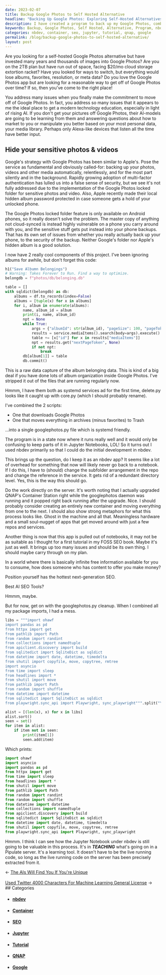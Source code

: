 ```yaml
---
date: 2023-02-07
title: Backup Google Photos to Self Hosted Alternative
headline: "Backing Up Google Photos: Exploring Self-Hosted Alternatives"
description: I have created a program to back up my Google Photos, combining two scripts into a single file. I am now considering whether to keep the program as an nbdev app, and am exploring options to transition it from a notebook to a server. I am also considering not using the app in my FOSS SEO book, but recognize the value of the Jupyter Notebook under nbdev. Come read about my journey to make the best decision for my program!
keywords: Backup, Google Photos, Self Hosted, Alternative, Program, nbdev, App, Notebook, Server, QNAP, Container Station, Upgrade, Container, Metaphor, Tutorial, FOSS, SEO, Book, Jupyter
categories: nbdev, container, seo, jupyter, tutorial, qnap, google
permalink: /blog/backup-google-photos-to-self-hosted-alternative/
layout: post
---
```



Are you looking for a self-hosted Google Photos alternative but have invested
many years and thousands of images into Google Photos? Are you on the 2TB plan
but have run out of space, facing $20/mo cloud storage extortion racket? Have
you looked for ways to switch, but everything would lose albums, favorites,
resolution, or meta data? Do you love the Google Photos app but are looking for
a reasonable way to get off of Google Photos over time? If so, then you've come
to the right place!

You address many issues when you finally make the commitment to move off of
Google Photos. In fact, you address so many issues that it appears to me the
ideal place to get a modern technology education, especially in light of rising
AI. If you don't get your pictures off Google Photos, their AI-models are going
to be learning from them and answering questions about how to market to you or
manipulate you better based on your most personal data, your media library.
Perhaps only Alexa-like devices that listen all the time have better input.

## Hide your sensitive photos & videos

Google's strategy with Google Photos has been similar to Apple's. Pose the
service as fundamental and obviously called-for: backing up your photos, videos
and other media automatically, relentlessly, and for the most part silently and
in the background. Rapidly growing adoption of multi-factor authentication has
lulled us into a false sense of security, but we see it's not fully addressed
due to the implementation of the Google Photos locked folder for sensitive
photos and video. Also, Apple recently made their local hidden album password
protected in case someone gets a hold of your unlocked phone.

The Google Photos locked folder feature is only available on Android phones, so
it really doesn't solve the problem. The master copy of anything not
cloud-synced is instead highly vulnerable on a phone you carry around with you,
and the sensitive stuff gets put instead into your phone backups. That has its
own set of issues from whether you really actually back up your phone, to the
security of the backup. Neither Google's folder nor Apple's hidden album is a
good solution.

I now have 2 really cool components of this project. I've been ignoring albums
for awhile, but don't forget this code:

```python
h1("Save Albumn Belongings")
# Warning: Takes Forever to Run. Find a way to optimize.
belongdb = f"photos/db/belonging.db"

table = []
with sqldict(belongdb) as db:
    albums = df.to_records(index=False)
    albums = [tuple(x) for x in albums]
    for i, album in enumerate(albums):
        name, album_id = album
        print(i, name, album_id)
        npt = None
        while True:
            args = {"albumId": str(album_id), "pageSize": 100, "pageToken": npt}
            results = service.mediaItems().search(body=args).execute()
            table += [x["id"] for x in results["mediaItems"]]
            npt = results.get("nextPageToken", None)
            if not npt:
                break
        db[album[1]] = table
        db.commit()
```

This is a raw data capture of the album belonging data. This is kind of a big
deal if you have done lots of album organization inside Google Photos. I've
stripped it out of the files that are running regularly now.

Hmmm, I have them both as systemd services ad for the first time, delete.py
looks like it caught up with core.py (which I should probably rename).

I've combined the 2 scripts:

- One that downloads Google Photos
- One that moves everything in archives (minus favorites) to Trash

...into a single googlephotos.py file which is systemd friendly.

The program is in a state now where it runs really well and it would only be
confusing to keep parts of it in Jupyter Notebooks, LOL! So it turns out I used
nbdev primarily so that I could do the initial development in nbdev.

This brings up the question, do I keep it as an nbdev app? It seems like a lot
of overhead for something that now will likely never go back to a notebook. If
I do this, I have to (should) change the subfolder arrangement in the repo and
change the reference in the service. It gets rid of a redundant directory
level. Yes, this is the way this should go.

Do the work directly on the server. It's worth noting that I actually upgraded
QNAP's Container Station right while the googlephotos daemon was running and it
popped right back running after the upgrade. Nice. I should probably consider
creating an entirely new container and moving everything from one to the next.
I should also show strong metaphors for what this process looks like. Ghost in
the machine and all that. Meaningless hardware and a small soul-nugget of apps
that get moved around with just a few repos and services.

Another thing is now that this app is pulled out of notebooks, it may not be as
suitable as I thought for a first tutorial in my FOSS SEO book. Maybe it's just
as well. It brings up too many issues and should be its own thing. I should
maybe carry through on my plan.

In a world where there is basically infinite free information available for you
to consume, how does someone who has content to offer you make money?

Position yourself has the hottest next-generation SEO.

Best AI SEO Tools?

Hmmm, maybe.

But for now, get on with the googlephotos.py cleanup. When I combined all my
package imports, I had a mess.

```python
libs = """import ohawf
import pandas as pd
from httpx import get
from pathlib import Path
from random import randint
from collections import namedtuple
from apiclient.discovery import build
from sqlitedict import SqliteDict as sqldict
from datetime import date, datetime, timedelta
from shutil import copyfile, move, copytree, rmtree
import asyncio
from time import sleep
from headlines import *
from shutil import move
from pathlib import Path
from random import shuffle
from datetime import datetime
from sqlitedict import SqliteDict as sqldict
from playwright.sync_api import Playwright, sync_playwright""".split("\n")

alist = [(len(x), x) for x in libs]
alist.sort()
seen = set()
for item in alist:
    if item not in seen:
        print(item[1])
        seen.add(item)
```

Which prints:

```python
import ohawf
import asyncio
import pandas as pd
from httpx import get
from time import sleep
from headlines import *
from shutil import move
from pathlib import Path
from random import randint
from random import shuffle
from datetime import datetime
from collections import namedtuple
from apiclient.discovery import build
from sqlitedict import SqliteDict as sqldict
from datetime import date, datetime, timedelta
from shutil import copyfile, move, copytree, rmtree
from playwright.sync_api import Playwright, sync_playwright
```

Hmmm. I think I can see how the Jupyter Notebook under nbdev is still going to
be valuable in this process. It's in ***TEACHING*** what's going on in a
Pipulate server. It's a learning tool. It doesn't have to be the live running
code, so long as the live running code on the server has been precisely
extracted from it.


<div class="arrow-links"><div class="post-nav-prev"><span class="arrow">&larr;&nbsp;</span><a href="/blog/the-ais-will-find-you-if-you-re-unique/">The AIs Will Find You If You're Unique</a></div> &nbsp; <div class="post-nav-next"><a href="/blog/used-twitter-4000-characters-for-machine-learning-general-license/">Used Twitter 4000 Characters For Machine Learning General License</a><span class="arrow">&nbsp;&rarr;</span></div></div>
## Categories

<ul>
<li><h4><a href='/nbdev/'>nbdev</a></h4></li>
<li><h4><a href='/container/'>Container</a></h4></li>
<li><h4><a href='/seo/'>SEO</a></h4></li>
<li><h4><a href='/jupyter/'>Jupyter</a></h4></li>
<li><h4><a href='/tutorial/'>Tutorial</a></h4></li>
<li><h4><a href='/qnap/'>QNAP</a></h4></li>
<li><h4><a href='/google/'>Google</a></h4></li></ul>